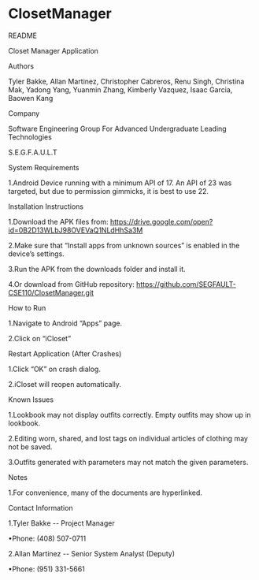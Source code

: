 # ClosetManager







README

Closet Manager Application


Authors

Tyler Bakke, Allan Martinez, Christopher Cabreros, Renu Singh, Christina Mak, Yadong Yang, Yuanmin Zhang, Kimberly Vazquez, Isaac Garcia, Baowen Kang


Company

Software Engineering Group For Advanced Undergraduate Leading Technologies

S.E.G.F.A.U.L.T




System Requirements

1.Android Device running with a minimum API of 17. An API of 23 was targeted, but due to permission gimmicks, it is best to use 22.



Installation Instructions

1.Download the APK files from: https://drive.google.com/open?id=0B2D13WLbJ98OVEVaQ1NLdHhSa3M


2.Make sure that “Install apps from unknown sources” is enabled in the device’s settings.


3.Run the APK from the downloads folder and install it.


4.Or download from GitHub repository: https://github.com/SEGFAULT-CSE110/ClosetManager.git



How to Run

1.Navigate to Android “Apps” page.


2.Click on “iCloset”



Restart Application (After Crashes)

1.Click “OK” on crash dialog.


2.iCloset will reopen automatically.



Known Issues

1.Lookbook may not display outfits correctly. Empty outfits may show up in lookbook.


2.Editing worn, shared, and lost tags on individual articles of clothing may not be saved.


3.Outfits generated with parameters may not match the given parameters.



Notes

1.For convenience, many of the documents are hyperlinked. 



Contact Information

1.Tyler Bakke -- Project Manager


•Phone: (408) 507-0711


2.Allan Martinez -- Senior System Analyst (Deputy)


•Phone: (951) 331-5661
